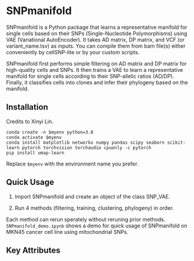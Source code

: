 # SNPmanifold
SNPmanifold is a Python package that learns a representative manifold for single cells based on their SNPs (Single-Nucleotide Polymorphisms) using VAE (Variational AutoEncoder). It takes AD matrix, DP matrix, and VCF (or variant_name.tsv) as inputs. You can compile them from bam file(s) either conveniently by cellSNP-lite or by your custom scripts.

SNPmanifold first performs simple filtering on AD matrix and DP matrix for high-quality cells and SNPs. It then trains a VAE to learn a representative manifold for single cells according to their SNP-allelic ratios (AD/DP). Finally, it classifies cells into clones and infer their phylogeny based on the manifold. 

## Installation
Credits to Xinyi Lin. 

```python3
conda create -n $myenv python=3.8
conda activate $myenv
conda install matplotlib networkx numpy pandas scipy seaborn scikit-learn pytorch torchvision torchaudio cpuonly -c pytorch
pip install umap-learn
```

Replace `$myenv` with the environment name you prefer.

## Quick Usage

1. Import SNPmanifold and create an object of the class SNP_VAE.

2. Run 4 methods (filtering, training, clustering, phylogeny) in order.

Each method can rerun sperately without reruning prior methods. `SNPmanifold_demo.ipynb` shows a demo for quick usage of SNPmanifold on MKN45 cancer cell line using mitochondrial SNPs.

## Key Attributes
